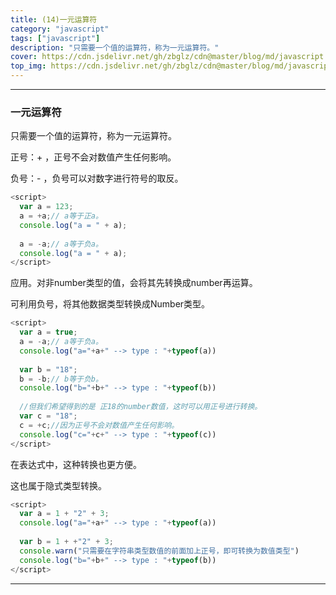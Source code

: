 ```yaml
---
title: (14)一元运算符
category: "javascript"
tags: ["javascript"]
description: "只需要一个值的运算符，称为一元运算符。"
cover: https://cdn.jsdelivr.net/gh/zbglz/cdn@master/blog/md/javascript.svg
top_img: https://cdn.jsdelivr.net/gh/zbglz/cdn@master/blog/md/javascript.svg
---
```


***

### 一元运算符


只需要一个值的运算符，称为一元运算符。

正号：+ ，正号不会对数值产生任何影响。

负号：- ，负号可以对数字进行符号的取反。


```js js
<script>
  var a = 123;
  a = +a;// a等于正a。
  console.log("a = " + a);
  
  a = -a;// a等于负a。
  console.log("a = " + a);
</script>
```


应用。对非number类型的值，会将其先转换成number再运算。

可利用负号，将其他数据类型转换成Number类型。


```js js
<script>
  var a = true;
  a = -a;// a等于负a。
  console.log("a="+a+" --> type : "+typeof(a))
  
  var b = "18";
  b = -b;// b等于负b。
  console.log("b="+b+" --> type : "+typeof(b))
  
  //但我们希望得到的是 正18的number数值，这时可以用正号进行转换。
  var c = "18";
  c = +c;//因为正号不会对数值产生任何影响。
  console.log("c="+c+" --> type : "+typeof(c))
</script>
```


在表达式中，这种转换也更方便。

这也属于隐式类型转换。


```js js
<script>
  var a = 1 + "2" + 3;
  console.log("a="+a+" --> type : "+typeof(a))
  
  var b = 1 + +"2" + 3;
  console.warn("只需要在字符串类型数值的前面加上正号，即可转换为数值类型")
  console.log("b="+b+" --> type : "+typeof(b))
</script>
```


***